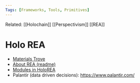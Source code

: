 ```yaml
---
Tags: [Frameworks, Tools, Primitives]
---
```

Related: [[Holochain]] [[Perspectivism]] [[REA]]

# Holo REA
- [Materials Trove](https://github.com/holo-rea/ecosystem/wiki/REA-learning-material-trove)
- [About REA (readme)](https://github.com/holo-rea/holo-rea#readme)
- [Modules in HoloREA](https://github.com/holo-rea/ecosystem/wiki/Modules-in-the-HoloREA-framework?utm_source=user_mailer&utm_medium=email&utm_campaign=catch_up#ui-applications)
- Palantir (data driven decisions): https://www.palantir.com/
